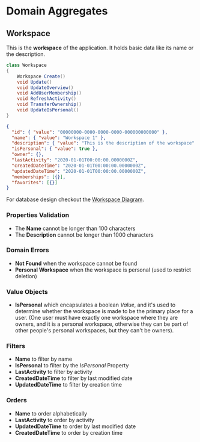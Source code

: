 # Domain Aggregates

## Workspace

This is the **workspace** of the application. It holds basic data like its name or the description.

```csharp
class Workspace
{
    Workspace Create()
    void Update()
    void UpdateOverview()
    void AddUserMembership()
    void RefreshActivity()
    void TransferOwnership()
    void UpdateIsPersonal()
}
```

```json
{
  "id": { "value": "00000000-0000-0000-0000-000000000000" },
  "name": { "value": "Workspace 1" },
  "description": { "value": "This is the description of the workspace" },
  "isPersonal": { "value": true },
  "owner": {},
  "lastActivity": "2020-01-01T00:00:00.0000000Z",
  "createdDateTime": "2020-01-01T00:00:00.0000000Z",
  "updatedDateTime": "2020-01-01T00:00:00.0000000Z",
  "memberships": [{}],
  "favorites": [{}]
}
```

For database design checkout the [Workspace Diagram](../../database-diagrams/aggregates/Diagram.Workspace.md).

### Properties Validation

- The **Name** cannot be longer than 100 characters
- The **Description** cannot be longer than 1000 characters

### Domain Errors

- **Not Found** when the workspace cannot be found
- **Personal Workspace** when the workspace is personal (used to restrict deletion)

### Value Objects

- **IsPersonal** which encapsulates a boolean *Value*, 
and it's used to determine whether the workspace is made to be the primary place for a user. 
(One user must have exactly one workspace where they are owners, and it is a personal workspace, 
otherwise they can be part of other people's personal workspaces, but they can't be owners).

### Filters

- **Name** to filter by name
- **IsPersonal** to filter by the *IsPersonal* Property
- **LastActivity** to filter by activity
- **CreatedDateTime** to filter by last modified date
- **UpdatedDateTime** to filter by creation time

### Orders

- **Name** to order alphabetically
- **LastActivity** to order by activity
- **UpdatedDateTime** to order by last modified date
- **CreatedDateTime** to order by creation time
